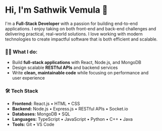 # Hi, I'm Sathwik Vemula 👋

I'm a **Full-Stack Developer** with a passion for building end-to-end applications. I enjoy taking on both front-end and back-end challenges and delivering practical, real-world solutions. I love working with modern technologies to create impactful software that is both efficient and scalable.

### 🧑‍💻 What I do:
- Build **full-stack applications** with React, Node.js, and MongoDB
- Design scalable **RESTful APIs** and backend services
- Write **clean, maintainable code** while focusing on performance and user experience

### 🛠️ Tech Stack
- **Frontend:** React.js • HTML • CSS  
- **Backend:** Node.js • Express.js • RESTful APIs • Socket.io  
- **Databases:** MongoDB • SQL  
- **Languages:** TypeScript • JavaScript • Python • C++ • Java  
- **Tools:** Git • VS Code
